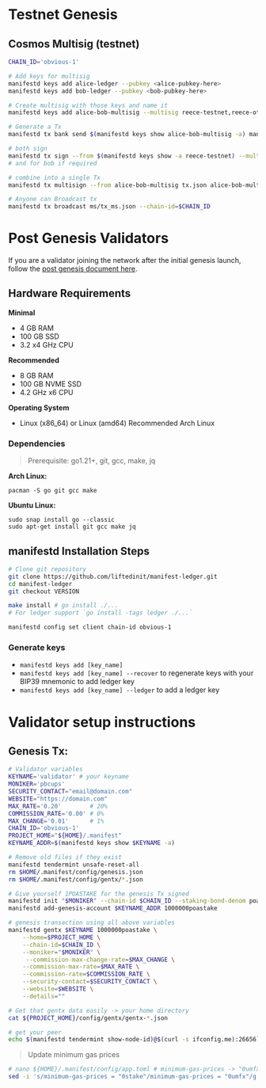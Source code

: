 # Testnet Genesis

## Cosmos Multisig (testnet)

```sh
CHAIN_ID='obvious-1'

# Add keys for multisig
manifestd keys add alice-ledger --pubkey <alice-pubkey-here>
manifestd keys add bob-ledger --pubkey <bob-pubkey-here>

# Create multisig with those keys and name it
manifestd keys add alice-bob-multisig --multisig reece-testnet,reece-other --multisig-threshold 1

# Generate a Tx
manifestd tx bank send $(manifestd keys show alice-bob-multisig -a) manifest12wfd44kmcetyg98e7mt7zlp0ul4wnmg9yuuv6l 10000000umfx --generate-only --chain-id=$CHAIN_ID | jq . > tx.json

# both sign
manifestd tx sign --from $(manifestd keys show -a reece-testnet) --multisig $(manifestd keys show -a alice-bob-multisig) tx.json --sign-mode amino-json --chain-id=$CHAIN_ID >> tx-signed-alice.json
# and for bob if required

# combine into a single Tx
manifestd tx multisign --from alice-bob-multisig tx.json alice-bob-multisig tx-signed-alice.json tx-signed-bob.json --chain-id=$CHAIN_ID > tx_ms.json

# Anyone can Broadcast tx
manifestd tx broadcast ms/tx_ms.json --chain-id=$CHAIN_ID
```


# Post Genesis Validators
If you are a validator joining the network after the initial genesis launch, follow the [post genesis document here](./POST_GENESIS.md).

## Hardware Requirements
**Minimal**
* 4 GB RAM
* 100 GB SSD
* 3.2 x4 GHz CPU

**Recommended**
* 8 GB RAM
* 100 GB NVME SSD
* 4.2 GHz x6 CPU

**Operating System**
* Linux (x86_64) or Linux (amd64) Recommended Arch Linux

### Dependencies
>Prerequisite: go1.21+, git, gcc, make, jq

**Arch Linux:**
```
pacman -S go git gcc make
```

**Ubuntu Linux:**
```
sudo snap install go --classic
sudo apt-get install git gcc make jq
```

## manifestd Installation Steps

```bash
# Clone git repository
git clone https://github.com/liftedinit/manifest-ledger.git
cd manifest-ledger
git checkout VERSION

make install # go install ./...
# For ledger support `go install -tags ledger ./...`

manifestd config set client chain-id obvious-1
```

### Generate keys
* `manifestd keys add [key_name]`
* `manifestd keys add [key_name] --recover` to regenerate keys with your BIP39 mnemonic to add ledger key
* `manifestd keys add [key_name] --ledger` to add a ledger key

# Validator setup instructions
## Genesis Tx:
```bash
# Validator variables
KEYNAME='validator' # your keyname
MONIKER='pbcups'
SECURITY_CONTACT="email@domain.com"
WEBSITE="https://domain.com"
MAX_RATE='0.20'        # 20%
COMMISSION_RATE='0.00' # 0%
MAX_CHANGE='0.01'      # 1%
CHAIN_ID='obvious-1'
PROJECT_HOME="${HOME}/.manifest"
KEYNAME_ADDR=$(manifestd keys show $KEYNAME -a)

# Remove old files if they exist
manifestd tendermint unsafe-reset-all
rm $HOME/.manifest/config/genesis.json
rm $HOME/.manifest/config/gentx/*.json

# Give yourself 1POASTAKE for the genesis Tx signed
manifestd init "$MONIKER" --chain-id $CHAIN_ID --staking-bond-denom poastake
manifestd add-genesis-account $KEYNAME_ADDR 1000000poastake

# genesis transaction using all above variables
manifestd gentx $KEYNAME 1000000poastake \
    --home=$PROJECT_HOME \
    --chain-id=$CHAIN_ID \
    --moniker="$MONIKER" \
     --commission-max-change-rate=$MAX_CHANGE \
    --commission-max-rate=$MAX_RATE \
    --commission-rate=$COMMISSION_RATE \
    --security-contact=$SECURITY_CONTACT \
    --website=$WEBSITE \
    --details=""

# Get that gentx data easily -> your home directory
cat ${PROJECT_HOME}/config/gentx/gentx-*.json

# get your peer
echo $(manifestd tendermint show-node-id)@$(curl -s ifconfig.me):26656`
```

> Update minimum gas prices
```bash
# nano ${HOME}/.manifest/config/app.toml # minimum-gas-prices -> "0umfx"
sed -i 's/minimum-gas-prices = "0stake"/minimum-gas-prices = "0umfx"/g' ${HOME}/.manifest/config/app.toml
```
